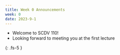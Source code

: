 ```yaml
---
title: Week 0 Announcements
week: 0
date: 2023-9-1
---
```


* Welcome to SCDV 110!
* Looking forward to meeting you at the first lecture

{: .fs-5 }
